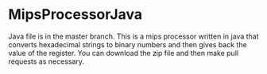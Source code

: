 # MipsProcessorJava
Java file is in the master branch. This is a mips processor written in java that converts hexadecimal strings to binary numbers and then gives back the value of the register. You can download the zip file and then make pull requests as necessary. 
